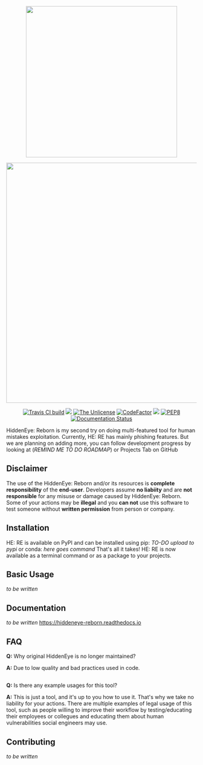 <p align="center">
    <img src="https://github.com/Open-Security-Group-OSG/HiddenEyeReborn/raw/master/art/HiddenEyeLogo.svg" width="400">
</p>

<p align="center">
    <img src="https://github.com/Open-Security-Group-OSG/HiddenEyeReborn/raw/master/art/HE:RE_text.svg" width="635">
</p>
<p align="center">
    <a href="https://travis-ci.com/github/Open-Security-Group-OSG/HiddenEyeReborn"><img title="Travis CI build" src="https://travis-ci.com/Open-Security-Group-OSG/HiddenEyeReborn.svg?branch=master"></a>
    <a href="https://codecov.io/gh/Open-Security-Group-OSG/HiddenEyeReborn"><img src="https://codecov.io/gh/Open-Security-Group-OSG/HiddenEyeReborn/branch/master/graph/badge.svg" /></a>
    <a href="https://unlicense.org"><img title="The Unlicense" src="https://img.shields.io/badge/license-Unlicense-black.svg"></a>
    <a href="https://www.codefactor.io/repository/github/open-security-group-osg/hiddeneyereborn"><img src="https://www.codefactor.io/repository/github/open-security-group-osg/hiddeneyereborn/badge" alt="CodeFactor" /></a>
    <a href="https://www.codacy.com/gh/Open-Security-Group-OSG/HiddenEyeReborn/dashboard?utm_source=github.com&amp;utm_medium=referral&amp;utm_content=Open-Security-Group-OSG/HiddenEyeReborn&amp;utm_campaign=Badge_Grade"><img src="https://app.codacy.com/project/badge/Grade/372e5b4c61764b8f87580cd57eec92b9"/></a>
    <a href="https://www.python.org/dev/peps/pep-0008/"><img title="PEP8" src="https://img.shields.io/badge/code%20style-pep8-blue.svg"></a>
    <a href='https://hiddeneye-reborn.readthedocs.io/en/latest/?badge=latest'><img src='https://readthedocs.org/projects/hiddeneye-reborn/badge/?version=latest' alt='Documentation Status' /></a>
</p>

HiddenEye: Reborn is my second try on doing multi-featured tool for human mistakes exploitation. 
Currently, HE: RE has mainly phishing features. But we are planning on adding more, you can follow development progress by looking at (*REMIND ME TO DO ROADMAP*) or Projects Tab on GitHub

## Disclaimer
The use of the HiddenEye: Reborn and/or its resources is **complete responsibility** of the **end-user**.
Developers assume **no liabiity** and are **not responsible** for any misuse or damage caused by HiddenEye: Reborn. 
Some of your actions may be **illegal** and you **can not** use this software to test someone without **written permission** from person or company.

## Installation
HE: RE is available on PyPI and can be installed using pip:
*TO-DO upload to pypi*
or conda:
*here goes command*
That's all it takes! HE: RE is now available as a terminal command or as a package to your projects.

## Basic Usage
*to be written*

## Documentation
*to be written*
https://hiddeneye-reborn.readthedocs.io

## FAQ
**Q:** Why original HiddenEye is no longer maintained?

**A:** Due to low quality and bad practices used in code.
##

**Q:** Is there any example usages for this tool?

**A:** This is just a tool, and it's up to you how to use it. That's why we take no liability for your actions. 
There are multiple examples of legal usage of this tool, such as people willing to improve their workflow by testing/educating their employees or collegues and educating them about human vulnerabilities social engineers may use.
##

## Contributing
*to be written*

